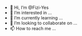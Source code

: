 - 👋 Hi, I’m @Fizi-Yes
- 👀 I’m interested in ...
- 🌱 I’m currently learning ...
- 💞️ I’m looking to collaborate on ...
- 📫 How to reach me ...

<!---
Fizi-Yes/Fizi-Yes is a ✨ special ✨ repository because its `README.md` (this file) appears on your GitHub profile.
You can click the Preview link to take a look at your changes.
--->

